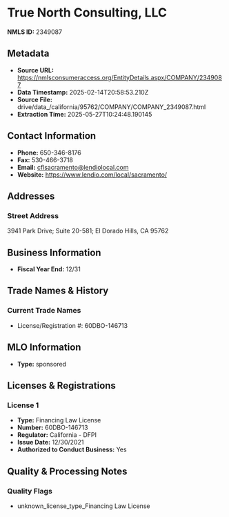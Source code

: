 # True North Consulting, LLC

**NMLS ID:** 2349087

## Metadata
- **Source URL:** https://nmlsconsumeraccess.org/EntityDetails.aspx/COMPANY/2349087
- **Data Timestamp:** 2025-02-14T20:58:53.210Z
- **Source File:** drive/data_/california/95762/COMPANY/COMPANY_2349087.html
- **Extraction Time:** 2025-05-27T10:24:48.190145

## Contact Information
- **Phone:** 650-346-8176
- **Fax:** 530-466-3718
- **Email:** cflsacramento@lendiolocal.com
- **Website:** https://www.lendio.com/local/sacramento/

## Addresses
### Street Address
3941 Park Drive; Suite 20-581; El Dorado Hills, CA 95762

## Business Information
- **Fiscal Year End:** 12/31

## Trade Names & History
### Current Trade Names
- License/Registration #: 60DBO-146713

## MLO Information
- **Type:** sponsored

## Licenses & Registrations

### License 1
- **Type:** Financing Law License
- **Number:** 60DBO-146713
- **Regulator:** California - DFPI
- **Issue Date:** 12/30/2021
- **Authorized to Conduct Business:** Yes

## Quality & Processing Notes
### Quality Flags
- unknown_license_type_Financing Law License
